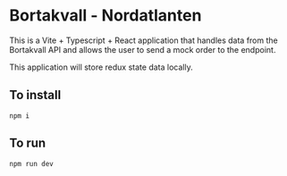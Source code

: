 # Bortakvall - Nordatlanten
This is a Vite + Typescript + React application that handles data from the Bortakvall API and allows the user to send a mock order to the endpoint.

This application will store redux state data locally.

## To install
`npm i`

## To run
`npm run dev`
